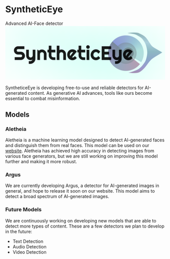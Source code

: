 # SyntheticEye
Advanced AI-Face detector
![SyntheticEye Logo](assets/Logo.png)

SyntheticeEye is developing free-to-use and reliable detectors for AI-generated content. As generative AI advances, tools like ours become essential to combat misinformation.

## Models
### Aletheia
Aletheia is a machine learning model designed to detect AI-generated faces and distinguish them from real faces. This model can be used on our [website](syntheticeye.dev). Aletheia has achieved high accuracy in detecting images from various face generators, but we are still working on improving this model further and making it more robust.

### Argus
We are currently developing Argus, a detector for AI-generated images in general, and hope to release it soon on our website. This model aims to detect a broad spectrum of AI-generated images.

### Future Models
We are continuously working on developing new models that are able to detect more types of content. These are a few detectors we plan to develop in the future:
- Text Detection
- Audio Detection
- Video Detection
